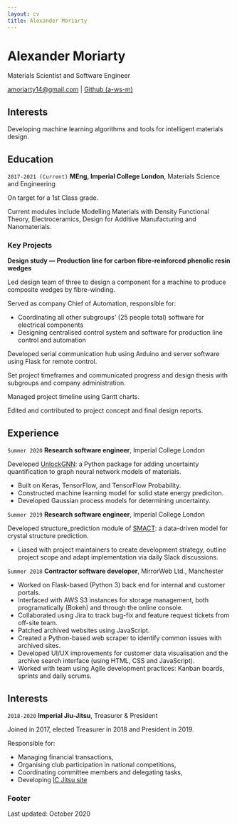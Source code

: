 ```yaml
---
layout: cv
title: Alexander Moriarty
---
```


# Alexander Moriarty

Materials Scientist and Software Engineer

<div id="webaddress">
<a href="mailto:amoriarty14@gmail.com">amoriarty14@gmail.com</a>
| <a href="https://github.com/a-ws-m">Github (a-ws-m)</a>
</div>

## Interests

Developing machine learning algorithms and tools for intelligent materials design.

## Education

`2017-2021 (Current)`
__MEng, Imperial College London__, Materials Science and Engineering

On target for a 1st Class grade.

Current modules include Modelling Materials with Density Functional Theory, Electroceramics, Design for Additive Manufacturing and Nanomaterials.

### Key Projects

__Design study &mdash; Production line for carbon fibre-reinforced phenolic resin wedges__

Led design team of three to design a component for a machine to produce composite wedges by fibre-winding.

Served as company Chief of Automation, responsible for:

- Coordinating all other subgroups' (25 people total) software for electrical components
- Designing centralised control system and software for production line control and automation

Developed serial communication hub using Arduino and server software using Flask for remote control.

Set project timeframes and communicated progress and design thesis with subgroups and company administration.

Managed project timeline using Gantt charts.

Edited and contributed to project concept and final design reports.

## Experience

`Summer 2020`
__Research software engineer__, Imperial College London

Developed [UnlockGNN](https://github.com/a-ws-m/unlockGNN): a Python package for adding uncertainty quantification to graph neural network models of materials.

- Built on Keras, TensorFlow, and TensorFlow Probability.
- Constructed machine learning model for solid state energy prediciton.
- Developed Gaussian process models for determining uncertainty.

`Summer 2019`
__Research software engineer__, Imperial College London

Developed structure_prediction module of [SMACT](https://github.com/WMD-group/SMACT): a data-driven model for crystal structure prediction.

- Liased with project maintainers to create development strategy, outline project scope and adapt implementation via daily Slack discussions.

`Summer 2018`
__Contractor software developer__, MirrorWeb Ltd., Manchester

- Worked on Flask-based (Python 3) back end for internal and customer portals.
- Interfaced with AWS S3 instances for storage management, both programatically (Bokeh) and through the online console.
- Collaborated using Jira to track bug-fix and feature request tickets from off-site team.
- Patched archived websites using JavaScript.
- Created a Python-based web scraper to identify common issues with archived sites.
- Developed UI/UX improvements for customer data visualisation and the archive search interface (using HTML, CSS and JavaScript).
- Worked with team using Agile development practices: Kanban boards, sprints and daily scrums.

## Interests

`2018-2020`
__Imperial Jiu-Jitsu__, Treasurer & President

Joined in 2017, elected Treasurer in 2018 and President in 2019.

Responsible for:

- Managing financial transactions,
- Organising club participation in national competitions,
- Coordinating committee members and delegating tasks,
- Developing [IC Jitsu site](https://union.ic.ac.uk/acc/jujitsu/)

### Footer

Last updated: October 2020
